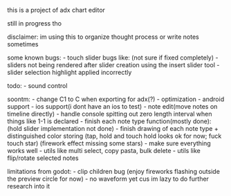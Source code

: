 
this is a project of adx chart editor

still in progress tho

disclaimer: im using this to organize thought process or write notes sometimes

some known bugs:
	- touch slider bugs like: (not sure if fixed completely)
		- sliders not being rendered after slider creation using the insert slider tool
		- slider selection highlight applied incorrectly

todo:
	- sound control

soontm:
	- change C1 to C when exporting for adx(?)
	- optimization
	- android support
	- ios support(i dont have an ios to test)
	- note edit(move notes on timeline directly)
	- handle console spitting out zero length interval when things like 1-1 is declared
	- finish each note type function(mostly done):
		(hold slider implementation not done)
	- finish drawing of each note type + distinguished color storing
		(tap, hold and touch hold looks ok for now; fuck touch star)
		(firework effect missing some stars)
	- make sure everything works well
	- utils like multi select, copy pasta, bulk delete
	- utils like flip/rotate selected notes

limitations from godot:
	- clip children bug (enjoy fireworks flashing outside the preview circle for now)
	- no waveform yet cus im lazy to do further research into it
